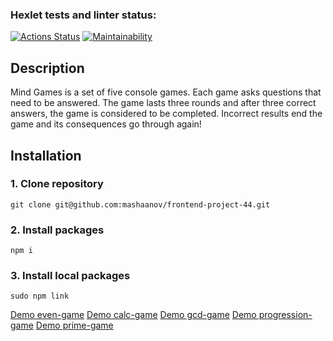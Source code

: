 ### Hexlet tests and linter status:
[![Actions Status](https://github.com/mashaanov/frontend-project-44/actions/workflows/hexlet-check.yml/badge.svg)](https://github.com/mashaanov/frontend-project-44/actions)
[![Maintainability](https://api.codeclimate.com/v1/badges/7c3185013b455d214509/maintainability)](https://codeclimate.com/github/mashaanov/frontend-project-44/maintainability)
## Description

Mind Games is a set of five console games. Each game asks questions that need to be answered. The game lasts three rounds and after three correct answers, the game is considered to be completed. Incorrect results end the game and its consequences go through again!

## Installation

### 1. Clone repository
    git clone git@github.com:mashaanov/frontend-project-44.git
### 2. Install packages
    npm i
### 3. Install local packages
    sudo npm link
    
[Demo even-game](https://asciinema.org/a/RF5VLUeEmDD3DCrfCnalrXVeW)
[Demo calc-game](https://asciinema.org/a/bIpqsfqBNTOFkJr3jrV9gZWnv)
[Demo gcd-game](https://asciinema.org/a/BsX4vJ8idLmVigRJWRJQ8PCE1)
[Demo progression-game](https://asciinema.org/a/zmF6a4oaGKqK8pQAYAh2AIyhS)
[Demo prime-game](https://asciinema.org/a/bVDcTQOZmNYFQ1mu5nxy5iGcc)
